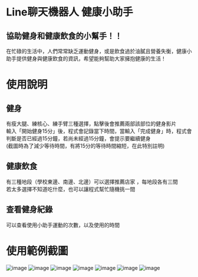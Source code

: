 # Line聊天機器人 健康小助手

## 協助健身和健康飲食的小幫手！！ 
在忙碌的生活中，人們常常缺乏運動健身，或是飲食過於油膩且營養失衡，健康小助手提供健身與健康飲食的資訊，希望能夠幫助大家擁抱健康的生活！

# 使用說明

## 健身
有瘦大腿、練核心、練手臂三種選擇，點擊後會推薦兩部該部位的健身影片  
輸入「開始健身15分」後，程式會記錄當下時間，當輸入「完成健身」時，程式會判斷是否已經過15分鐘，若尚未經過15分鐘，會提示要繼續健身  
(截圖時為了減少等待時間，有將15分的等待時間縮短，在此特別註明)  

## 健康飲食
有三種地段（學校東邊、南邊、北邊）可以選擇推薦店家 ，每地段各有三間  
若太多選擇不知道吃什麼，也可以讓程式幫忙隨機挑一間  

## 查看健身紀錄
可以查看使用小助手運動的次數，以及使用的時間  

# 使用範例截圖
![image](https://i.imgur.com/wDr4dw7.jpg)
![image](https://i.imgur.com/DepCwrM.jpg)
![image](https://i.imgur.com/VIUbZ2m.jpg)
![image](https://i.imgur.com/4jY41RG.jpg)
![image](https://i.imgur.com/Yn5ipGD.jpg)
![image](https://i.imgur.com/WKp4Rz6.jpg)
![image](https://i.imgur.com/8Wvhq1R.jpg)